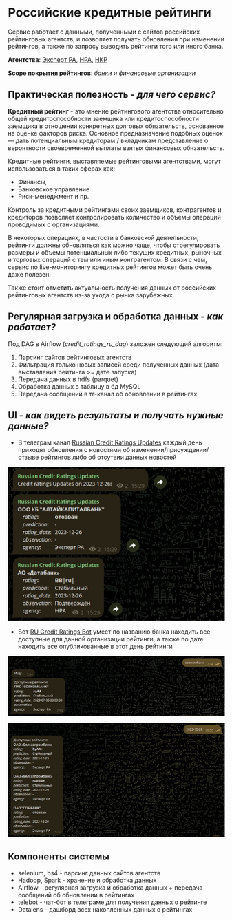 # Российские кредитные рейтинги
Сервис работает с данными, полученными с сайтов российских рейтинговых агентств, и позволяет получать обновления при изменении рейтингов, а также по запросу выводить рейтинги того или иного банка.

**Агентства**: [Эксперт РА](https://raexpert.ru/), [НРА](https://www.ra-national.ru/), [НКР](https://ratings.ru/)

**Scope покрытия рейтингов**: *банки и финансовые организации*

## Практическая полезность - *для чего сервис?*
**Кредитный рейтинг** - это мнение рейтингового агентства относительно общей кредитоспособности заемщика или кредитоспособности заемщика в отношении конкретных долговых обязательств, основанное на оценке факторов риска.
Основное предназначение подобных оценок — дать потенциальным кредиторам / вкладчикам представление о вероятности своевременной выплаты взятых финансовых обязательств.

Кредитные рейтинги, выставляемые рейтинговыми агентствами, могут использоваться в таких сферах как:
* Финансы, 
* Банковское управление 
* Риск-менеджмент и пр.

Контроль за кредитными рейтингами своих заемщиков, контрагентов и кредиторов позволяет контролировать количество и объемы операций проводимых с организациями.

В некоторых операциях, в частости в банковской деятельности, рейтинги должны обновляться как можно чаще, чтобы отрегулировать размеры и объемы потенциальных либо текущих кредитных, рыночных и торговых операций с тем или иным контрагентом. В связи с чем, сервис по live-мониторингу кредитных рейтингов может быть очень даже полезен.

Также стоит отметить актуальность получения данных от российских рейтинговых агентств из-за ухода с рынка зарубежных.

## Регулярная загрузка и обработка данных - *как работает?*
Под DAG в Airflow (*credit_ratings_ru_dag*) заложен следующий алгоритм:
1. Парсинг сайтов рейтинговых агентств
2. Фильтрация только новых записей среди полученных данных (дата выставления рейтинга >= дате запуска)
3. Передача данных в hdfs (parquet)
4. Обработка данных в таблицу в бд MySQL
5. Передача сообщений в тг-канал об обновлении в рейтингах

## UI - *как видеть результаты и получать нужные данные?*
* В телеграм канал [Russian Credit Ratings Updates](https://t.me/ru_credit_ratings_channel) каждый день приходят обновления с новостями об изменении/присуждении/отзыве рейтингов либо об отсутвии данных новостей

![tg_updates](pics/tg_updates.jpg)

* Бот [RU Credit Ratings Bot](https://t.me/ru_credit_ratings_bot) умеет по названию банка находить все доступные для данной организации рейтинги, а также по дате находить все опубликованные в этот день рейтинги

![tg_bot](pics/tg_bot.jpg)

![tg_bot_date](pics/tg_bot_date.jpg)

## Компоненты системы
* selenium, bs4 - парсинг данных сайтов агентств
* Hadoop, Spark - хранение и обработка данных
* Airflow - регулярная загрузка и обработка данных + передача сообщений об обновлении в рейтингах
* telebot - чат-бот в телеграме для получения данных о рейтинге
* Datalens - дашборд всех накопленных данных о рейтингах
